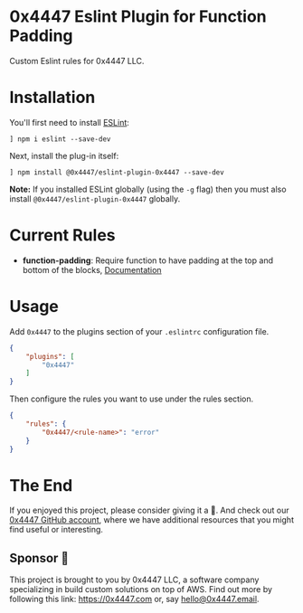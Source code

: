 # 0x4447 Eslint Plugin for Function Padding

Custom Eslint rules for 0x4447 LLC.

# Installation

You'll first need to install [ESLint](http://eslint.org):

```
] npm i eslint --save-dev
```

Next, install the plug-in itself:

```
] npm install @0x4447/eslint-plugin-0x4447 --save-dev
```

**Note:** If you installed ESLint globally (using the `-g` flag) then you must also install `@0x4447/eslint-plugin-0x4447` globally.

# Current Rules

- **function-padding**: Require function to have padding at the top and bottom of the blocks, [Documentation](https://github.com/0x4447/0x4447-plugin-eslint/blob/development/docs/rules/function-padding.md)

# Usage

Add `0x4447` to the plugins section of your `.eslintrc` configuration file.

```json
{
    "plugins": [
        "0x4447"
    ]
}
```

Then configure the rules you want to use under the rules section.

```json
{
    "rules": {
        "0x4447/<rule-name>": "error"
    }
}
```

# The End

If you enjoyed this project, please consider giving it a 🌟. And check out our [0x4447 GitHub account](https://github.com/0x4447), where we have additional resources that you might find useful or interesting.

## Sponsor 🎊

This project is brought to you by 0x4447 LLC, a software company specializing in build custom solutions on top of AWS. Find out more by following this link: https://0x4447.com or, say [hello@0x4447.email](mailto:hello@0x4447.email?Subject=Hello%20From%20Repo&Body=Hi%2C%0A%0AMy%20name%20is%20NAME%2C%20and%20I%27d%20like%20to%20get%20in%20touch%20with%20someone%20at%200x4447.%0A%0AI%27d%20like%20to%20discuss%20the%20following%20topics%3A%0A%0A-%20LIST_OF_TOPICS_TO_DISCUSS%0A%0ASome%20useful%20information%3A%0A%0A-%20My%20full%20name%20is%3A%20FIRST_NAME%20LAST_NAME%0A-%20My%20time%20zone%20is%3A%20TIME_ZONE%0A-%20My%20working%20hours%20are%20from%3A%20TIME%20till%20TIME%0A-%20My%20company%20name%20is%3A%20COMPANY%20NAME%0A-%20My%20company%20website%20is%3A%20https%3A%2F%2F%0A%0ABest%20regards.).
